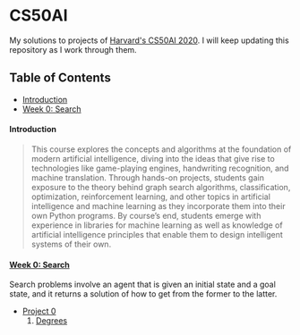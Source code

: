 # CS50AI

My solutions to projects of [Harvard's CS50AI 2020](https://cs50.harvard.edu/ai/2020/). I will keep updating this repository as I work through them.

## Table of Contents

- [Introduction](#introduction)
- [Week 0: Search](#week-0-search)

#### Introduction

> This course explores the concepts and algorithms at the foundation of modern artificial intelligence, diving into the ideas that give rise to technologies like game-playing engines, handwriting recognition, and machine translation. Through hands-on projects, students gain exposure to the theory behind graph search algorithms, classification, optimization, reinforcement learning, and other topics in artificial intelligence and machine learning as they incorporate them into their own Python programs. By course’s end, students emerge with experience in libraries for machine learning as well as knowledge of artificial intelligence principles that enable them to design intelligent systems of their own.

#### [Week 0: Search](https://cs50.harvard.edu/ai/2020/weeks/0/)

Search problems involve an agent that is given an initial state and a goal state, and it returns a solution of how to get from the former to the latter.


- [Project 0](project0)
   1. [Degrees](project0/degrees)